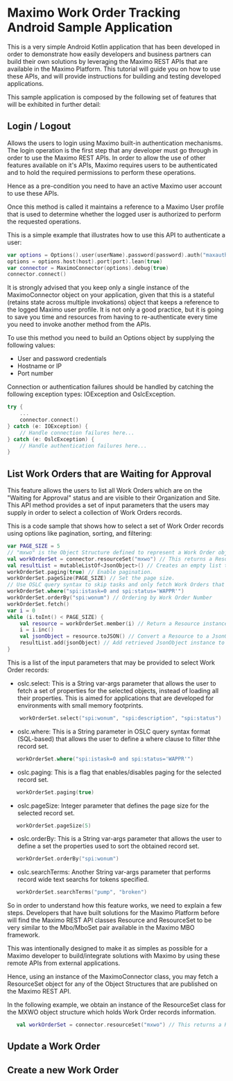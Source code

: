 # Maximo Work Order Tracking Android Sample Application

This is a very simple Android Kotlin application that has been developed in order to demonstrate how easily developers and business partners can build their own solutions by leveraging the Maximo REST APIs that are available in the Maximo Platform. This tutorial will guide you on how to use these APIs, and will provide instructions for building and testing developed applications.

This sample application is composed by the following set of features that will be exhibited in further detail:

## Login / Logout
Allows the users to login using Maximo built-in authentication mechanisms.
The login operation is the first step that any developer must go through in order to use the Maximo REST APIs.
In order to allow the use of other features available on it's APIs, Maximo requires users to be authenticated and to hold the required permissions to perform these operations.

Hence as a pre-condition you need to have an active Maximo user account to use these APIs.

Once this method is called it maintains a reference to a Maximo User profile that is used to determine whether the logged user is authorized to perform the requested operations.

This is a simple example that illustrates how to use this API to authenticate a user:

```kotlin
var options = Options().user(userName).password(password).auth("maxauth")
options = options.host(host).port(port).lean(true)
var connector = MaximoConnector(options).debug(true)
connector.connect()
```

It is strongly advised that you keep only a single instance of the MaximoConnector object on your application, given that this is a stateful (retains state across multiple invokations) object that keeps a reference to the logged Maximo user profile. It is not only a good practice, but it is going to save you time and resources from having to re-authenticate every time you need to invoke another method from the APIs.

To use this method you need to build an Options object by supplying the following values:
 - User and password credentials
 - Hostname or IP
 - Port number

Connection or authentication failures should be handled by catching the following exception types: IOException and OslcException.

```kotlin
try {
    ...
    connector.connect()
} catch (e: IOException) {
    // Handle connection failures here...
} catch (e: OslcException) {
    // Handle authentication failures here...
}
```
## List Work Orders that are Waiting for Approval
This feature allows the users to list all Work Orders which are on the "Waiting for Approval" status and are visible to their Organization and Site.
This API method provides a set of input parameters that the users may supply in order to select a collection of Work Orders records.

This is a code sample that shows how to select a set of Work Order records using options like pagination, sorting, and filtering:

```kotlin
var PAGE_SIZE = 5
// "mxwo" is the Object Structure defined to represent a Work Order object.
val workOrderSet = connector.resourceSet("mxwo") // This returns a ResourceSet object instance
val resultList = mutableListOf<JsonObject>() // Creates an empty list to hold JsonObject instances.
workOrderSet.paging(true) // Enable pagination.
workOrderSet.pageSize(PAGE_SIZE) // Set the page size.
// Use OSLC query syntax to skip tasks and only fetch Work Orders that are "Waiting for Approval"
workOrderSet.where("spi:istask=0 and spi:status='WAPPR'")
workOrderSet.orderBy("spi:wonum") // Ordering by Work Order Number
workOrderSet.fetch()
var i = 0
while (i.toInt() < PAGE_SIZE) {
    val resource = workOrderSet.member(i) // Return a Resource instance
    i = i.inc()
    val jsonObject = resource.toJSON() // Convert a Resource to a JsonObject representation
    resultList.add(jsonObject) // Add retrieved JsonObject instance to the list
}
```
This is a list of the input parameters that may be provided to select Work Order records:
 - oslc.select: This is a String var-args parameter that allows the user to fetch a set of properties for the selected objects, instead of loading all their properties. This is aimed for applications that are developed for environments with small memory footprints.
 ```kotlin
     workOrderSet.select("spi:wonum", "spi:description", "spi:status")
 ```
 - oslc.where: This is a String parameter in OSLC query syntax format (SQL-based) that allows the user to define a where clause to filter thhe record set.
  ```kotlin
     workOrderSet.where("spi:istask=0 and spi:status='WAPPR'")
 ```
 - oslc.paging: This is a flag that enables/disables paging for the selected record set.
  ```kotlin
     workOrderSet.paging(true)
 ```
 - oslc.pageSize: Integer parameter that defines the page size for the selected record set.
  ```kotlin
     workOrderSet.pageSize(5)
 ```
 - oslc.orderBy: This is a String var-args parameter that allows the user to define a set the properties used to sort the obtained record set.
  ```kotlin
     workOrderSet.orderBy("spi:wonum")
 ```
 - oslc.searchTerms: Another String var-args parameter that performs record wide text searchs for tokens specified.
  ```kotlin
     workOrderSet.searchTerms("pump", "broken")
 ```

So in order to understand how this feature works, we need to explain a few steps.
Developers that have built solutions for the Maximo Platform before will find the Maximo REST API classes Resource and ResourceSet to be very similar to the Mbo/MboSet pair available in the Maximo MBO framework.

This was intentionally designed to make it as simples as possible for a Maximo developer to build/integrate solutions with Maximo by using these remote APIs from external applications.

Hence, using an instance of the MaximoConnector class, you may fetch a ResourceSet object for any of the Object Structures that are published on the Maximo REST API.

In the following example, we obtain an instance of the ResourceSet class for the MXWO object structure which holds Work Order records information.
 ```kotlin
    val workOrderSet = connector.resourceSet("mxwo") // This returns a ResourceSet object instance
 ```

## Update a Work Order

## Create a new Work Order

